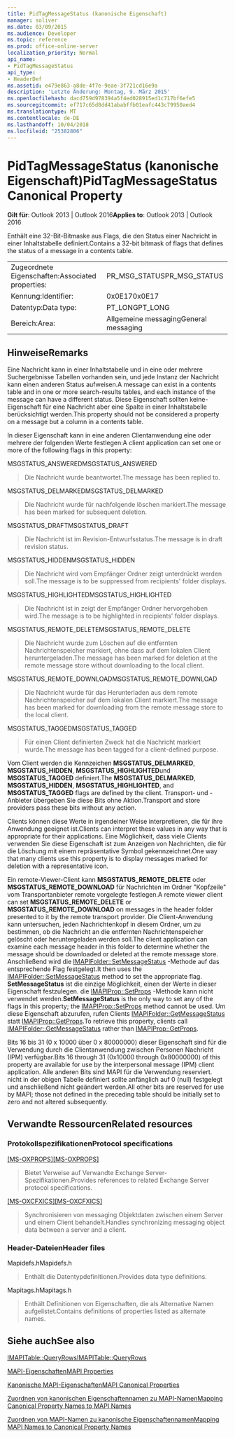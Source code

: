 ```yaml
---
title: PidTagMessageStatus (kanonische Eigenschaft)
manager: soliver
ms.date: 03/09/2015
ms.audience: Developer
ms.topic: reference
ms.prod: office-online-server
localization_priority: Normal
api_name:
- PidTagMessageStatus
api_type:
- HeaderDef
ms.assetid: e479e863-a8de-4f7e-9eae-3f721cd16e9a
description: 'Letzte Änderung: Montag, 9. März 2015'
ms.openlocfilehash: dacd759d978394a5f4ed028915ed1c717bf6efe5
ms.sourcegitcommit: ef717c65d8dd41ababffb01eafc443c79950aed4
ms.translationtype: MT
ms.contentlocale: de-DE
ms.lasthandoff: 10/04/2018
ms.locfileid: "25382806"
---
```

# <a name="pidtagmessagestatus-canonical-property"></a><span data-ttu-id="b862f-103">PidTagMessageStatus (kanonische Eigenschaft)</span><span class="sxs-lookup"><span data-stu-id="b862f-103">PidTagMessageStatus Canonical Property</span></span>

  
  
<span data-ttu-id="b862f-104">**Gilt für**: Outlook 2013 | Outlook 2016</span><span class="sxs-lookup"><span data-stu-id="b862f-104">**Applies to**: Outlook 2013 | Outlook 2016</span></span> 
  
<span data-ttu-id="b862f-105">Enthält eine 32-Bit-Bitmaske aus Flags, die den Status einer Nachricht in einer Inhaltstabelle definiert.</span><span class="sxs-lookup"><span data-stu-id="b862f-105">Contains a 32-bit bitmask of flags that defines the status of a message in a contents table.</span></span> 
  
|||
|:-----|:-----|
|<span data-ttu-id="b862f-106">Zugeordnete Eigenschaften:</span><span class="sxs-lookup"><span data-stu-id="b862f-106">Associated properties:</span></span>  <br/> |<span data-ttu-id="b862f-107">PR_MSG_STATUS</span><span class="sxs-lookup"><span data-stu-id="b862f-107">PR_MSG_STATUS</span></span>  <br/> |
|<span data-ttu-id="b862f-108">Kennung:</span><span class="sxs-lookup"><span data-stu-id="b862f-108">Identifier:</span></span>  <br/> |<span data-ttu-id="b862f-109">0x0E17</span><span class="sxs-lookup"><span data-stu-id="b862f-109">0x0E17</span></span>  <br/> |
|<span data-ttu-id="b862f-110">Datentyp:</span><span class="sxs-lookup"><span data-stu-id="b862f-110">Data type:</span></span>  <br/> |<span data-ttu-id="b862f-111">PT_LONG</span><span class="sxs-lookup"><span data-stu-id="b862f-111">PT_LONG</span></span>  <br/> |
|<span data-ttu-id="b862f-112">Bereich:</span><span class="sxs-lookup"><span data-stu-id="b862f-112">Area:</span></span>  <br/> |<span data-ttu-id="b862f-113">Allgemeine messaging</span><span class="sxs-lookup"><span data-stu-id="b862f-113">General messaging</span></span>  <br/> |
   
## <a name="remarks"></a><span data-ttu-id="b862f-114">Hinweise</span><span class="sxs-lookup"><span data-stu-id="b862f-114">Remarks</span></span>

<span data-ttu-id="b862f-115">Eine Nachricht kann in einer Inhaltstabelle und in eine oder mehrere Suchergebnisse Tabellen vorhanden sein, und jede Instanz der Nachricht kann einen anderen Status aufweisen.</span><span class="sxs-lookup"><span data-stu-id="b862f-115">A message can exist in a contents table and in one or more search-results tables, and each instance of the message can have a different status.</span></span> <span data-ttu-id="b862f-116">Diese Eigenschaft sollten keine-Eigenschaft für eine Nachricht aber eine Spalte in einer Inhaltstabelle berücksichtigt werden.</span><span class="sxs-lookup"><span data-stu-id="b862f-116">This property should not be considered a property on a message but a column in a contents table.</span></span> 
  
<span data-ttu-id="b862f-117">In dieser Eigenschaft kann in eine anderen Clientanwendung eine oder mehrere der folgenden Werte festlegen:</span><span class="sxs-lookup"><span data-stu-id="b862f-117">A client application can set one or more of the following flags in this property:</span></span> 
  
<span data-ttu-id="b862f-118">MSGSTATUS_ANSWERED</span><span class="sxs-lookup"><span data-stu-id="b862f-118">MSGSTATUS_ANSWERED</span></span> 
  
> <span data-ttu-id="b862f-119">Die Nachricht wurde beantwortet.</span><span class="sxs-lookup"><span data-stu-id="b862f-119">The message has been replied to.</span></span> 
    
<span data-ttu-id="b862f-120">MSGSTATUS_DELMARKED</span><span class="sxs-lookup"><span data-stu-id="b862f-120">MSGSTATUS_DELMARKED</span></span> 
  
> <span data-ttu-id="b862f-121">Die Nachricht wurde für nachfolgende löschen markiert.</span><span class="sxs-lookup"><span data-stu-id="b862f-121">The message has been marked for subsequent deletion.</span></span> 
    
<span data-ttu-id="b862f-122">MSGSTATUS_DRAFT</span><span class="sxs-lookup"><span data-stu-id="b862f-122">MSGSTATUS_DRAFT</span></span> 
  
> <span data-ttu-id="b862f-123">Die Nachricht ist im Revision-Entwurfsstatus.</span><span class="sxs-lookup"><span data-stu-id="b862f-123">The message is in draft revision status.</span></span> 
    
<span data-ttu-id="b862f-124">MSGSTATUS_HIDDEN</span><span class="sxs-lookup"><span data-stu-id="b862f-124">MSGSTATUS_HIDDEN</span></span> 
  
> <span data-ttu-id="b862f-125">Die Nachricht wird vom Empfänger Ordner zeigt unterdrückt werden soll.</span><span class="sxs-lookup"><span data-stu-id="b862f-125">The message is to be suppressed from recipients' folder displays.</span></span> 
    
<span data-ttu-id="b862f-126">MSGSTATUS_HIGHLIGHTED</span><span class="sxs-lookup"><span data-stu-id="b862f-126">MSGSTATUS_HIGHLIGHTED</span></span> 
  
> <span data-ttu-id="b862f-127">Die Nachricht ist in zeigt der Empfänger Ordner hervorgehoben wird.</span><span class="sxs-lookup"><span data-stu-id="b862f-127">The message is to be highlighted in recipients' folder displays.</span></span> 
    
<span data-ttu-id="b862f-128">MSGSTATUS_REMOTE_DELETE</span><span class="sxs-lookup"><span data-stu-id="b862f-128">MSGSTATUS_REMOTE_DELETE</span></span> 
  
> <span data-ttu-id="b862f-129">Die Nachricht wurde zum Löschen auf die entfernten Nachrichtenspeicher markiert, ohne dass auf dem lokalen Client heruntergeladen.</span><span class="sxs-lookup"><span data-stu-id="b862f-129">The message has been marked for deletion at the remote message store without downloading to the local client.</span></span> 
    
<span data-ttu-id="b862f-130">MSGSTATUS_REMOTE_DOWNLOAD</span><span class="sxs-lookup"><span data-stu-id="b862f-130">MSGSTATUS_REMOTE_DOWNLOAD</span></span> 
  
> <span data-ttu-id="b862f-131">Die Nachricht wurde für das Herunterladen aus dem remote Nachrichtenspeicher auf dem lokalen Client markiert.</span><span class="sxs-lookup"><span data-stu-id="b862f-131">The message has been marked for downloading from the remote message store to the local client.</span></span> 
    
<span data-ttu-id="b862f-132">MSGSTATUS_TAGGED</span><span class="sxs-lookup"><span data-stu-id="b862f-132">MSGSTATUS_TAGGED</span></span> 
  
> <span data-ttu-id="b862f-133">Für einen Client definierten Zweck hat die Nachricht markiert wurde.</span><span class="sxs-lookup"><span data-stu-id="b862f-133">The message has been tagged for a client-defined purpose.</span></span>
    
<span data-ttu-id="b862f-134">Vom Client werden die Kennzeichen **MSGSTATUS_DELMARKED**, **MSGSTATUS_HIDDEN**, **MSGSTATUS_HIGHLIGHTED**und **MSGSTATUS_TAGGED** definiert.</span><span class="sxs-lookup"><span data-stu-id="b862f-134">The **MSGSTATUS_DELMARKED**, **MSGSTATUS_HIDDEN**, **MSGSTATUS_HIGHLIGHTED**, and **MSGSTATUS_TAGGED** flags are defined by the client.</span></span> <span data-ttu-id="b862f-135">Transport- und -Anbieter übergeben Sie diese Bits ohne Aktion.</span><span class="sxs-lookup"><span data-stu-id="b862f-135">Transport and store providers pass these bits without any action.</span></span> 
  
<span data-ttu-id="b862f-136">Clients können diese Werte in irgendeiner Weise interpretieren, die für ihre Anwendung geeignet ist.</span><span class="sxs-lookup"><span data-stu-id="b862f-136">Clients can interpret these values in any way that is appropriate for their applications.</span></span> <span data-ttu-id="b862f-137">Eine Möglichkeit, dass viele Clients verwenden Sie diese Eigenschaft ist zum Anzeigen von Nachrichten, die für die Löschung mit einem repräsentative Symbol gekennzeichnet.</span><span class="sxs-lookup"><span data-stu-id="b862f-137">One way that many clients use this property is to display messages marked for deletion with a representative icon.</span></span> 
  
<span data-ttu-id="b862f-138">Ein remote-Viewer-Client kann **MSGSTATUS_REMOTE_DELETE** oder **MSGSTATUS_REMOTE_DOWNLOAD** für Nachrichten im Ordner "Kopfzeile" vom Transportanbieter remote vorgelegte festlegen.</span><span class="sxs-lookup"><span data-stu-id="b862f-138">A remote viewer client can set **MSGSTATUS_REMOTE_DELETE** or **MSGSTATUS_REMOTE_DOWNLOAD** on messages in the header folder presented to it by the remote transport provider.</span></span> <span data-ttu-id="b862f-139">Die Client-Anwendung kann untersuchen, jeden Nachrichtenkopf in diesem Ordner, um zu bestimmen, ob die Nachricht an die entfernten Nachrichtenspeicher gelöscht oder heruntergeladen werden soll.</span><span class="sxs-lookup"><span data-stu-id="b862f-139">The client application can examine each message header in this folder to determine whether the message should be downloaded or deleted at the remote message store.</span></span> <span data-ttu-id="b862f-140">Anschließend wird die [IMAPIFolder::SetMessageStatus](imapifolder-setmessagestatus.md) -Methode auf das entsprechende Flag festgelegt.</span><span class="sxs-lookup"><span data-stu-id="b862f-140">It then uses the [IMAPIFolder::SetMessageStatus](imapifolder-setmessagestatus.md) method to set the appropriate flag.</span></span> <span data-ttu-id="b862f-141">**SetMessageStatus** ist die einzige Möglichkeit, einen der Werte in dieser Eigenschaft festzulegen. die [IMAPIProp::SetProps](imapiprop-setprops.md) -Methode kann nicht verwendet werden.</span><span class="sxs-lookup"><span data-stu-id="b862f-141">**SetMessageStatus** is the only way to set any of the flags in this property; the [IMAPIProp::SetProps](imapiprop-setprops.md) method cannot be used.</span></span> <span data-ttu-id="b862f-142">Um diese Eigenschaft abzurufen, rufen Clients [IMAPIFolder::GetMessageStatus](imapifolder-getmessagestatus.md) statt [IMAPIProp::GetProps](imapiprop-getprops.md).</span><span class="sxs-lookup"><span data-stu-id="b862f-142">To retrieve this property, clients call [IMAPIFolder::GetMessageStatus](imapifolder-getmessagestatus.md) rather than [IMAPIProp::GetProps](imapiprop-getprops.md).</span></span>
  
<span data-ttu-id="b862f-143">Bits 16 bis 31 (0 x 10000 über 0 x 80000000) dieser Eigenschaft sind für die Verwendung durch die Clientanwendung zwischen Personen Nachricht (IPM) verfügbar.</span><span class="sxs-lookup"><span data-stu-id="b862f-143">Bits 16 through 31 (0x10000 through 0x80000000) of this property are available for use by the interpersonal message (IPM) client application.</span></span> <span data-ttu-id="b862f-144">Alle anderen Bits sind MAPI für die Verwendung reserviert. nicht in der obigen Tabelle definiert sollte anfänglich auf 0 (null) festgelegt und anschließend nicht geändert werden.</span><span class="sxs-lookup"><span data-stu-id="b862f-144">All other bits are reserved for use by MAPI; those not defined in the preceding table should be initially set to zero and not altered subsequently.</span></span> 
  
## <a name="related-resources"></a><span data-ttu-id="b862f-145">Verwandte Ressourcen</span><span class="sxs-lookup"><span data-stu-id="b862f-145">Related resources</span></span>

### <a name="protocol-specifications"></a><span data-ttu-id="b862f-146">Protokollspezifikationen</span><span class="sxs-lookup"><span data-stu-id="b862f-146">Protocol specifications</span></span>

<span data-ttu-id="b862f-147">[[MS-OXPROPS]](https://msdn.microsoft.com/library/f6ab1613-aefe-447d-a49c-18217230b148%28Office.15%29.aspx)</span><span class="sxs-lookup"><span data-stu-id="b862f-147">[[MS-OXPROPS]](https://msdn.microsoft.com/library/f6ab1613-aefe-447d-a49c-18217230b148%28Office.15%29.aspx)</span></span>
  
> <span data-ttu-id="b862f-148">Bietet Verweise auf Verwandte Exchange Server-Spezifikationen.</span><span class="sxs-lookup"><span data-stu-id="b862f-148">Provides references to related Exchange Server protocol specifications.</span></span>
    
<span data-ttu-id="b862f-149">[[MS-OXCFXICS]](https://msdn.microsoft.com/library/b9752f3d-d50d-44b8-9e6b-608a117c8532%28Office.15%29.aspx)</span><span class="sxs-lookup"><span data-stu-id="b862f-149">[[MS-OXCFXICS]](https://msdn.microsoft.com/library/b9752f3d-d50d-44b8-9e6b-608a117c8532%28Office.15%29.aspx)</span></span>
  
> <span data-ttu-id="b862f-150">Synchronisieren von messaging Objektdaten zwischen einem Server und einem Client behandelt.</span><span class="sxs-lookup"><span data-stu-id="b862f-150">Handles synchronizing messaging object data between a server and a client.</span></span>
    
### <a name="header-files"></a><span data-ttu-id="b862f-151">Header-Dateien</span><span class="sxs-lookup"><span data-stu-id="b862f-151">Header files</span></span>

<span data-ttu-id="b862f-152">Mapidefs.h</span><span class="sxs-lookup"><span data-stu-id="b862f-152">Mapidefs.h</span></span>
  
> <span data-ttu-id="b862f-153">Enthält die Datentypdefinitionen.</span><span class="sxs-lookup"><span data-stu-id="b862f-153">Provides data type definitions.</span></span>
    
<span data-ttu-id="b862f-154">Mapitags.h</span><span class="sxs-lookup"><span data-stu-id="b862f-154">Mapitags.h</span></span>
  
> <span data-ttu-id="b862f-155">Enthält Definitionen von Eigenschaften, die als Alternative Namen aufgelistet.</span><span class="sxs-lookup"><span data-stu-id="b862f-155">Contains definitions of properties listed as alternate names.</span></span>
    
## <a name="see-also"></a><span data-ttu-id="b862f-156">Siehe auch</span><span class="sxs-lookup"><span data-stu-id="b862f-156">See also</span></span>



[<span data-ttu-id="b862f-157">IMAPITable::QueryRows</span><span class="sxs-lookup"><span data-stu-id="b862f-157">IMAPITable::QueryRows</span></span>](imapitable-queryrows.md)


[<span data-ttu-id="b862f-158">MAPI-Eigenschaften</span><span class="sxs-lookup"><span data-stu-id="b862f-158">MAPI Properties</span></span>](mapi-properties.md)
  
[<span data-ttu-id="b862f-159">Kanonische MAPI-Eigenschaften</span><span class="sxs-lookup"><span data-stu-id="b862f-159">MAPI Canonical Properties</span></span>](mapi-canonical-properties.md)
  
[<span data-ttu-id="b862f-160">Zuordnen von kanonischen Eigenschaftennamen zu MAPI-Namen</span><span class="sxs-lookup"><span data-stu-id="b862f-160">Mapping Canonical Property Names to MAPI Names</span></span>](mapping-canonical-property-names-to-mapi-names.md)
  
[<span data-ttu-id="b862f-161">Zuordnen von MAPI-Namen zu kanonische Eigenschaftennamen</span><span class="sxs-lookup"><span data-stu-id="b862f-161">Mapping MAPI Names to Canonical Property Names</span></span>](mapping-mapi-names-to-canonical-property-names.md)

